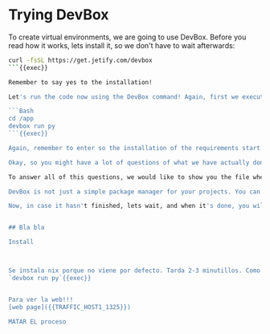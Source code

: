 # Trying DevBox

To create virtual environments, we are going to use DevBox. Before you read how it works, lets install it, so we don't have to wait afterwards:

```Bash
curl -fsSL https://get.jetify.com/devbox
```{{exec}}

Remember to say yes to the installation!

Let's run the code now using the DevBox command! Again, first we execute, then we explain, because this one will take 2-3 minutes.

```Bash
cd /app
devbox run py
```{{exec}}

Again, remember to enter so the installation of the requirements start. 

Okay, so you might have a lot of questions of what we have actually done now. Why didn't we have to install the requirements? What is this command we just executed? Where is it defined? What does it actually do?

To answer all of this questions, we would like to show you the file where it's defined, but  we have to wait for the installation of the requirements and the execution of the program, lets try to understand it before looking at it.

DevBox is not just a simple package manager for your projects. You can also create custom scripts that can be triggered with commands similar to having a makefile. In addition, you can already choose to have scripts run when you initialize the environment. This way, you save time and you just have to know the name of your script in order to run it.

Now, in case it hasn't finished, lets wait, and when it's done, you will see that the FastAPI CLI is active. So, to


## Bla bla

Install



Se instala nix porque no viene por defecto. Tarda 2-3 minutillos. Como se haría solo una vez no es problema.
`devbox run py`{{exec}}


Para ver la web!!!
[web page]({{TRAFFIC_HOST1_1325}})

MATAR EL proceso